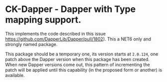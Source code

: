 CK-Dapper - Dapper with Type mapping support. 
========================================

This implements the code described in this issue https://github.com/DapperLib/Dapper/pull/1802). 
This a NET6 only and strongly named package.

This package should be a temporary one, its version starts at `2.0.124`, one patch above the
Dapper version when this package has been created. When new Dapper versions come out, this pattern of incrementing the patch
will be applied until this capability (in the proposed form or another) is available.




